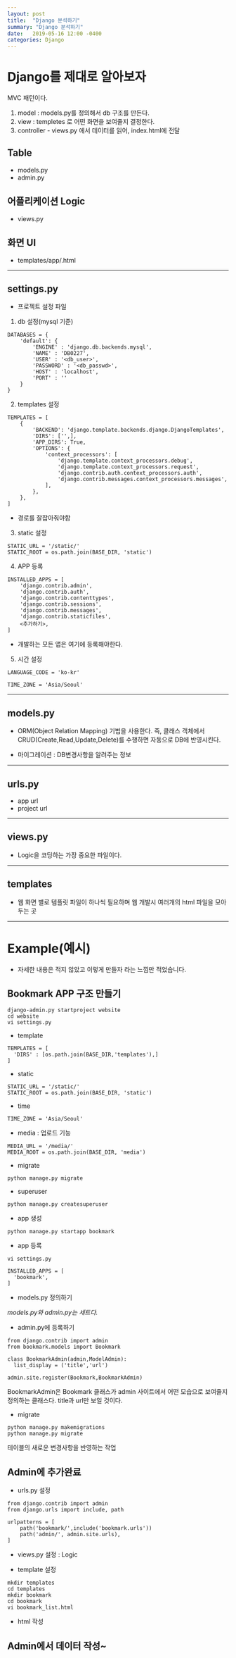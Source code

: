 ```yaml
---
layout: post
title:  "Django 분석하기"
summary: "Django 분석하기"
date:   2019-05-16 12:00 -0400
categories: Django
---
```


# Django를 제대로 알아보자

MVC 패턴이다.

1. model : models.py를 정의해서 db 구조를 만든다.
2. view : templetes 로 어떤 화면을 보여줄지 결정한다.
3. controller - views.py 에서 데이터를 읽어, index.html에 전달


## Table
- models.py
- admin.py

## 어플리케이션 Logic
- views.py

## 화면 UI
- templates/app/<name>.html

---

## settings.py
- 프로젝트 설정 파일

1. db 설정(mysql 기준)

```
DATABASES = {
    'default': {
        'ENGINE' : 'django.db.backends.mysql',
        'NAME' : 'DB0227',
        'USER' : '<db_user>',
        'PASSWORD' : '<db_passwd>',
        'HOST' : 'localhost',
        'PORT' : ''
    }
}
```

2. templates 설정

```
TEMPLATES = [
    {
        'BACKEND': 'django.template.backends.django.DjangoTemplates',
        'DIRS': ['',],
        'APP_DIRS': True,
        'OPTIONS': {
            'context_processors': [
                'django.template.context_processors.debug',
                'django.template.context_processors.request',
                'django.contrib.auth.context_processors.auth',
                'django.contrib.messages.context_processors.messages',
            ],
        },
    },
]
```

- 경로를 잘잡아줘야함

3. static 설정

```
STATIC_URL = '/static/'
STATIC_ROOT = os.path.join(BASE_DIR, 'static')
```

4. APP 등록

```
INSTALLED_APPS = [
    'django.contrib.admin',
    'django.contrib.auth',
    'django.contrib.contenttypes',
    'django.contrib.sessions',
    'django.contrib.messages',
    'django.contrib.staticfiles',
    <추가하기>,
]
```

- 개발하는 모든 앱은 여기에 등록해야한다.

5. 시간 설정

```
LANGUAGE_CODE = 'ko-kr'

TIME_ZONE = 'Asia/Seoul'
```

---

## models.py
- ORM(Object Relation Mapping) 기법을 사용한다. 즉, 클래스 객체에서 CRUD(Create,Read,Update,Delete)를 수행하면 자동으로 DB에 반영시킨다.

- 마이그레이션 : DB변경사항을 알려주는 정보

---

## urls.py
- app url
- project url

---

## views.py
- Logic을 코딩하는 가장 중요한 파일이다.

---

## templates

- 웹 화면 별로 템플릿 파일이 하나씩 필요하며 웹 개발시 여러개의 html 파일을 모아두는 곳

 ---
# Example(예시)
- 자세한 내용은 적지 않았고 이렇게 만들자 라는 느낌만 적었습니다.

## Bookmark APP 구조 만들기

```
django-admin.py startproject website
cd website
vi settings.py
```

- template

```
TEMPLATES = [
  'DIRS' : [os.path.join(BASE_DIR,'templates'),]
]
```

- static

```
STATIC_URL = '/static/'
STATIC_ROOT = os.path.join(BASE_DIR, 'static')
```

- time

```
TIME_ZONE = 'Asia/Seoul'
```

- media : 업로드 기능

```
MEDIA_URL = '/media/'
MEDIA_ROOT = os.path.join(BASE_DIR, 'media')
```

- migrate

```
python manage.py migrate
```

- superuser

```
python manage.py createsuperuser
```

- app 생성

```
python manage.py startapp bookmark
```

- app 등록

```
vi settings.py

INSTALLED_APPS = [
  'bookmark',
]
```

- models.py 정의하기

*models.py와 admin.py는 세트다.*

- admin.py에 등록하기

```
from django.contrib import admin
from bookmark.models import Bookmark

class BookmarkAdmin(admin,ModelAdmin):
  list_display = ('title','url')

admin.site.register(Bookmark,BookmarkAdmin)
```

BookmarkAdmin은 Bookmark 클래스가 admin 사이트에서 어떤 모습으로 보여줄지 정의하는 클래스다. title과 url만 보일 것이다.

- migrate

```
python manage.py makemigrations
python manage.py migrate
```

테이블의 새로운 변경사항을 반영하는 작업

## Admin에 추가완료

- urls.py 설정

```
from django.contrib import admin
from django.urls import include, path

urlpatterns = [
    path('bookmark/',include('bookmark.urls'))
    path('admin/', admin.site.urls),
]
```

- views.py 설정 : Logic

- template 설정

```
mkdir templates
cd templates
mkdir bookmark
cd bookmark
vi bookmark_list.html
```

- html 작성

## Admin에서 데이터 작성~
